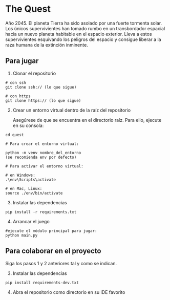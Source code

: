 # The Quest

Año 2045. El planeta Tierra ha sido asolado por una fuerte tormenta solar.
Los únicos supervivientes han tomado rumbo en un transbordador espacial hacia 
un nuevo planeta habitable en el espacio exterior. Lleva a estos supervivientes 
esquivando los peligros del espacio y consigue liberar a la raza humana
de la extinción inminente.

## Para jugar

1. Clonar el repositorio

````
# con ssh
git clone ssh:// (lo que sigue)

# con https
git clone https:// (lo que sigue)

````

2. Crear un entorno virtual dentro de la raíz del repositorio

    Asegúrese de que se encuentra en el directorio raíz. Para ello,
    ejecute en su consola:

`````
cd quest

# Para crear el entorno virtual:

python -m venv nombre_del_entorno
(se recomienda env por defecto)

# Para activar el entorno virtual:

# en Windows:
.\env\Scripts\activate

# en Mac, Linux:
source ./env/bin/activate

`````

3. Instalar las dependencias

````
pip install -r requirements.txt
````


4. Arrancar el juego

````
#ejecute el módulo principal para jugar:
python main.py
````

## Para colaborar en el proyecto

Siga los pasos 1 y 2 anteriores tal y como se indican.

3. Instalar las dependencias

````
pip install requirements-dev.txt
````

4. Abra el repositorio como directorio en su IDE favorito
